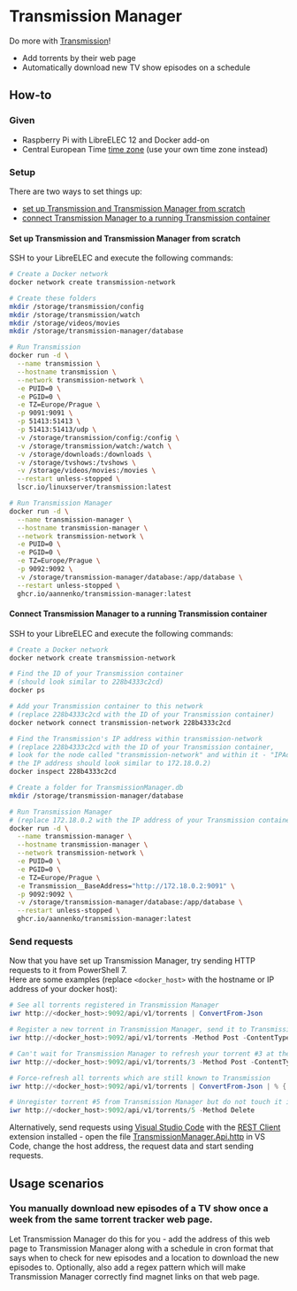 # Transmission Manager
Do more with [Transmission](https://transmissionbt.com/)!<br>
- Add torrents by their web page
- Automatically download new TV show episodes on a schedule

## How-to

### Given
- Raspberry Pi with LibreELEC 12 and Docker add-on<br>
- Central European Time [time zone](https://en.wikipedia.org/wiki/List_of_tz_database_time_zones) (use your own time zone instead)

### Setup
There are two ways to set things up:
- [set up Transmission and Transmission Manager from scratch](#set-up-transmission-and-transmission-manager-from-scratch)
- [connect Transmission Manager to a running Transmission container](#connect-transmission-manager-to-a-running-transmission-container)

#### Set up Transmission and Transmission Manager from scratch
SSH to your LibreELEC and execute the following commands:
```bash
# Create a Docker network
docker network create transmission-network

# Create these folders
mkdir /storage/transmission/config
mkdir /storage/transmission/watch
mkdir /storage/videos/movies
mkdir /storage/transmission-manager/database

# Run Transmission
docker run -d \
  --name transmission \
  --hostname transmission \
  --network transmission-network \
  -e PUID=0 \
  -e PGID=0 \
  -e TZ=Europe/Prague \
  -p 9091:9091 \
  -p 51413:51413 \
  -p 51413:51413/udp \
  -v /storage/transmission/config:/config \
  -v /storage/transmission/watch:/watch \
  -v /storage/downloads:/downloads \
  -v /storage/tvshows:/tvshows \
  -v /storage/videos/movies:/movies \
  --restart unless-stopped \
  lscr.io/linuxserver/transmission:latest

# Run Transmission Manager
docker run -d \
  --name transmission-manager \
  --hostname transmission-manager \
  --network transmission-network \
  -e PUID=0 \
  -e PGID=0 \
  -e TZ=Europe/Prague \
  -p 9092:9092 \
  -v /storage/transmission-manager/database:/app/database \
  --restart unless-stopped \
  ghcr.io/aannenko/transmission-manager:latest
```

#### Connect Transmission Manager to a running Transmission container
SSH to your LibreELEC and execute the following commands:
```bash
# Create a Docker network
docker network create transmission-network

# Find the ID of your Transmission container
# (should look similar to 228b4333c2cd)
docker ps

# Add your Transmission container to this network
# (replace 228b4333c2cd with the ID of your Transmission container)
docker network connect transmission-network 228b4333c2cd

# Find the Transmission's IP address within transmission-network
# (replace 228b4333c2cd with the ID of your Transmission container,
# look for the node called "transmission-network" and within it - "IPAddress",
# the IP address should look similar to 172.18.0.2)
docker inspect 228b4333c2cd

# Create a folder for TransmissionManager.db
mkdir /storage/transmission-manager/database

# Run Transmission Manager
# (replace 172.18.0.2 with the IP address of your Transmission container)
docker run -d \
  --name transmission-manager \
  --hostname transmission-manager \
  --network transmission-network \
  -e PUID=0 \
  -e PGID=0 \
  -e TZ=Europe/Prague \
  -e Transmission__BaseAddress="http://172.18.0.2:9091" \
  -p 9092:9092 \
  -v /storage/transmission-manager/database:/app/database \
  --restart unless-stopped \
  ghcr.io/aannenko/transmission-manager:latest
```

### Send requests
Now that you have set up Transmission Manager, try sending HTTP requests to it from PowerShell 7.</br>
Here are some examples (replace `<docker_host>` with the hostname or IP address of your docker host):
```powershell
# See all torrents registered in Transmission Manager
iwr http://<docker_host>:9092/api/v1/torrents | ConvertFrom-Json

# Register a new torrent in Transmission Manager, send it to Transmission for download and check for torrent updates every day at 11:00 and 17:00
iwr http://<docker_host>:9092/api/v1/torrents -Method Post -ContentType application/json -Body '{"webPageUri":"https://nnmclub.to/forum/viewtopic.php?t=1712711","downloadDir":"/tvshows","cron":"0 11,17 * * *"}'

# Can't wait for Transmission Manager to refresh your torrent #3 at the scheduled time? Force-refresh it yourself!
iwr http://<docker_host>:9092/api/v1/torrents/3 -Method Post -ContentType application/json

# Force-refresh all torrents which are still known to Transmission
iwr http://<docker_host>:9092/api/v1/torrents | ConvertFrom-Json | % { iwr "http://<docker_host>:9092/api/v1/torrents/$($_.id)" -Method Post -ContentType application/json }

# Unregister torrent #5 from Transmission Manager but do not touch it in Transmission
iwr http://<docker_host>:9092/api/v1/torrents/5 -Method Delete
```

Alternatively, send requests using [Visual Studio Code](https://code.visualstudio.com/) with the [REST Client](https://marketplace.visualstudio.com/items?itemName=humao.rest-client) extension installed - open the file [TransmissionManager.Api.http](src/TransmissionManager.Api/TransmissionManager.Api.http) in VS Code, change the host address, the request data and start sending requests.

## Usage scenarios

### You manually download new episodes of a TV show once a week from the same torrent tracker web page.
Let Transmission Manager do this for you - add the address of this web page to Transmission Manager along with a schedule in cron format that says when to check for new episodes and a location to download the new episodes to. Optionally, also add a regex pattern which will make Transmission Manager correctly find magnet links on that web page.

